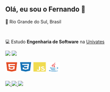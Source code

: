 ## Olá, eu sou o Fernando :wave:

<div>
    <p>📌 Rio Grande do Sul, Brasil</p>
    <br>
    <p>💻 Estudo <strong>Engenharia de Software</strong> na <a href="https://www.univates.br/">Univates</a></p>
</div>

<div>
    <img height="180em" src="https://github-readme-stats.vercel.app/api?username=NandoFilter&show_icons=true&theme=tokyonight&include_all_commits=true&count_private=true"/>
    <img height="180em" src="https://github-readme-stats.vercel.app/api/top-langs/?username=NandoFilter&layout=compact&langs_count=16&theme=tokyonight"/>
</div>

<div style="display: inline-block"><br>
    <img alt="Nando-HTML" align="center" width="40" height="30" src="https://raw.githubusercontent.com/devicons/devicon/master/icons/html5/html5-plain.svg">
    <img alt="Nando-CSS" align="center" width="40" height="30" src="https://raw.githubusercontent.com/devicons/devicon/master/icons/css3/css3-plain.svg">
    <img alt="Nando-JS" align="center" width="40" height="30" src="https://raw.githubusercontent.com/devicons/devicon/master/icons/javascript/javascript-plain.svg">
    <img alt="Nando-Java" align="center" width="40" height="30" src="https://raw.githubusercontent.com/devicons/devicon/master/icons/java/java-original.svg">
</div>

##

<div>
    <a href="https://www.linkedin.com/in/fernandofilter/" target="_blank">
        <img src="https://img.shields.io/badge/-LinkedIn-%230077B5?style=for-the-badge&logo=linkedin&logoColor=white" target="_blank">
    </a>
    <a href = "mailto:fernandohfilter10@gmail.com">
        <img src="https://img.shields.io/badge/-Gmail-%23333?style=for-the-badge&logo=gmail&logoColor=white" target="_blank">
    </a>
    <a href = "https://open.spotify.com/user/cowhnzq8aiuhgqeuywhshaowd?si=3e71e9c420394d17">
        <img src="https://img.shields.io/badge/-Spotify-1db954?style=for-the-badge&logo=spotify&logoColor=white" target="_blank">
    </a>
</div>
